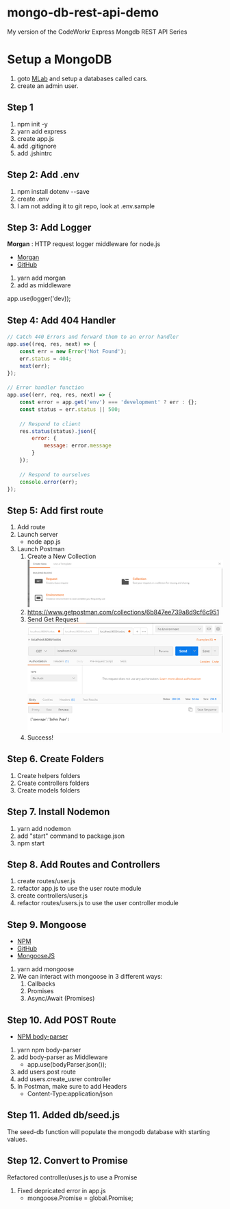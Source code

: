 # mongo-db-rest-api-demo
My version  of the CodeWorkr Express Mongdb REST API Series

# Setup a MongoDB

1. goto [MLab](https://mlab.com/) and setup a databases called cars.
1. create an admin user.

## Step 1

1. npm init -y
1. yarn add express
1. create app.js
1. add .gitignore
1. add .jshintrc

## Step 2: Add .env

1. npm install dotenv --save
1. create .env
1. I am not adding it to git repo, look at .env.sample

## Step 3: Add Logger

**Morgan** : HTTP request logger middleware for node.js

* [Morgan](https://www.npmjs.com/package/morgan)
* [GitHub](https://github.com/expressjs/morgan)

1. yarn add morgan
1. add as middleware

app.use(logger('dev));

## Step 4: Add 404 Handler

```javascript
// Catch 440 Errors and forward them to an error handler 
app.use((req, res, next) => {
    const err = new Error('Not Found');
    err.status = 404;
    next(err);
});

// Error handler function
app.use((err, req, res, next) => {
    const error = app.get('env') === 'development' ? err : {};
    const status = err.status || 500;

    // Respond to client
    res.status(status).json({
        error: {
            message: error.message
        }
    });

    // Respond to ourselves
    console.error(err);
});
```

## Step 5: Add first route

1. Add route
1. Launch server
    * node app.js
1. Launch Postman
    1. Create a New Collection
    ![Create a new Collection](/docs/postman-step1.PNG)
    1. https://www.getpostman.com/collections/6b847ee739a8d9cf6c951
    1. Send Get Request
    ![Get Request](/docs/postman-get-index.PNG)
    1. Success!

## Step 6. Create Folders

1. Create helpers folders
1. Create controllers folders
1. Create models folders

## Step 7. Install Nodemon

1. yarn add nodemon
1. add "start" command to package.json
1. npm start

## Step 8. Add Routes and Controllers

1. create routes/user.js
1. refactor app.js to use the user route module
1. create controllers/user.js
1. refactor routes/users.js to use the user controller module

## Step 9. Mongoose

* [NPM](https://www.npmjs.com/package/mongoose)
* [GitHub](https://github.com/Automattic/mongoose1)
* [MongooseJS](http://mongoosejs.com/)

1. yarn add mongoose
1. We can interact with mongoose in 3 different ways:
    1. Callbacks
    1. Promises
    1. Async/Await (Promises)

## Step 10. Add POST Route

* [NPM body-parser](https://www.npmjs.com/package/body-parser)

1. yarn npm body-parser
1. add body-parser as Middleware
    * app.use(bodyParser.json());
1. add users.post route
1. add users.create_usrer controller
1. In Postman, make sure to add Headers
    * Content-Type:application/json

## Step 11. Added db/seed.js

The seed-db function will populate the mongodb database with starting values.

## Step 12. Convert to Promise

Refactored controller/uses.js to use a Promise

1. Fixed depricated error in app.js
    * mongoose.Promise = global.Promise;


